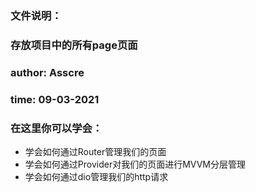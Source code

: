 ###
### 文件说明：
### 存放项目中的所有page页面
### author: Asscre
### time: 09-03-2021
###

### 在这里你可以学会：
* 学会如何通过Router管理我们的页面
* 学会如何通过Provider对我们的页面进行MVVM分层管理
* 学会如何通过dio管理我们的http请求
